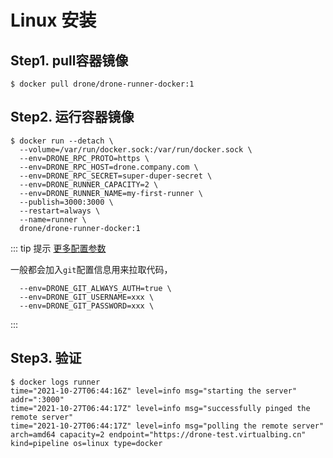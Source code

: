 # Linux 安装

## Step1. pull容器镜像

```shell
$ docker pull drone/drone-runner-docker:1
```

## Step2. 运行容器镜像

```shell {3-7}
$ docker run --detach \
  --volume=/var/run/docker.sock:/var/run/docker.sock \
  --env=DRONE_RPC_PROTO=https \
  --env=DRONE_RPC_HOST=drone.company.com \
  --env=DRONE_RPC_SECRET=super-duper-secret \
  --env=DRONE_RUNNER_CAPACITY=2 \
  --env=DRONE_RUNNER_NAME=my-first-runner \
  --publish=3000:3000 \
  --restart=always \
  --name=runner \
  drone/drone-runner-docker:1

```

::: tip 提示
[更多配置参数](https://docs.drone.io/runner/docker/configuration/reference/)

一般都会加入`git`配置信息用来拉取代码，

```shell
  --env=DRONE_GIT_ALWAYS_AUTH=true \
  --env=DRONE_GIT_USERNAME=xxx \
  --env=DRONE_GIT_PASSWORD=xxx \
```

:::

## Step3. 验证

```shell
$ docker logs runner
time="2021-10-27T06:44:16Z" level=info msg="starting the server" addr=":3000"
time="2021-10-27T06:44:17Z" level=info msg="successfully pinged the remote server"
time="2021-10-27T06:44:17Z" level=info msg="polling the remote server" arch=amd64 capacity=2 endpoint="https://drone-test.virtualbing.cn" kind=pipeline os=linux type=docker
```
